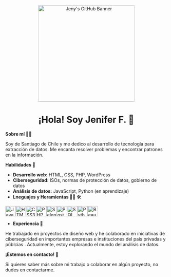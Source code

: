 <div align="center">
  <img src="https://www.dongee.com/tutoriales/content/images/2023/01/image-70.png" alt="Jeny's GitHub Banner" height="300">
  <br>
  <h1>¡Hola! Soy Jenifer F. 👋</h1>
</div>

**Sobre mí 👩‍💻**

Soy de Santiago de Chile  y me dedico al desarrollo de tecnología para extracción de datos. Me encanta resolver problemas y encontrar patrones en la información.

**Habilidades 🚀**

* **Desarrollo web:** HTML, CSS, PHP, WordPress
* **Ciberseguridad:** ISOs, normas de protección de datos, gobierno de datos
* **Análisis de datos:** JavaScript, Python (en aprendizaje)
* **Lneguajes y Heramientas 👩‍💻** 🛠️

<div style="display: flex; align-items: center;">
  <img src="https://upload.wikimedia.org/wikipedia/commons/thumb/9/99/Unofficial_JavaScript_logo_2.svg/320px-Unofficial_JavaScript_logo_2.svg.png" alt="JavaScript" width="32" height="32">
  <img src="https://simpleicons.org/icons/html5.svg" alt="HTML5" width="32" height="32">
  <img src="https://simpleicons.org/icons/css3.svg" alt="CSS3" width="32" height="32">
  <img src="https://simpleicons.org/icons/php.svg" alt="PHP" width="32" height="32">
  <img src="https://simpleicons.org/icons/selenium.svg" alt="Selenium" width="32" height="32">
  <img src="https://simpleicons.org/icons/postgresql.svg" alt="PostgreSQL" width="32" height="32">
  <img src="https://simpleicons.org/icons/oracle.svg" alt="SQL Developer" width="32" height="32">  
  <img src="https://simpleicons.org/icons/python.svg" alt="Python" width="32" height="32">
  <img src="https://simpleicons.org/icons/beautifulsoup.svg" alt="BeautifulSoup4" width="32" height="32">
</div>



* **Experiencia 💼**

He trabajado en proyectos de diseño web y he colaborado en iniciativas de ciberseguridad en importantes empresas e instituciones del país privadas y públcias . Actualmente, estoy explorando el mundo del análisis de datos.

**¡Estemos en contacto! 🤝**

Si quieres saber más sobre mi trabajo o colaborar en algún proyecto, no dudes en contactarme.

